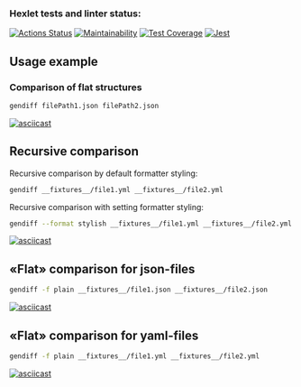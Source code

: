 ### Hexlet tests and linter status:
[![Actions Status](https://github.com/webdb81/frontend-project-46/workflows/hexlet-check/badge.svg)](https://github.com/webdb81/frontend-project-46/actions)
[![Maintainability](https://api.codeclimate.com/v1/badges/156b68720f2aac60f94e/maintainability)](https://codeclimate.com/github/webdb81/frontend-project-46/maintainability)
[![Test Coverage](https://api.codeclimate.com/v1/badges/156b68720f2aac60f94e/test_coverage)](https://codeclimate.com/github/webdb81/frontend-project-46/test_coverage)
[![Jest](https://github.com/webdb81/frontend-project-46/actions/workflows/jest.yml/badge.svg)](https://github.com/webdb81/frontend-project-46/actions/workflows/jest.yml)


## Usage example

### Comparison of flat structures

```bash
gendiff filePath1.json filePath2.json
```

[![asciicast](https://asciinema.org/a/S1WWBh3EodPebO96rxY54qyPk.svg)](https://asciinema.org/a/S1WWBh3EodPebO96rxY54qyPk)

## Recursive comparison

Recursive comparison by default formatter styling:

```bash
gendiff __fixtures__/file1.yml __fixtures__/file2.yml
```

Recursive comparison with setting formatter styling:

```bash
gendiff --format stylish __fixtures__/file1.yml __fixtures__/file2.yml
```

[![asciicast](https://asciinema.org/a/kKBZkFY97kXqpJa1nQWPpak39.svg)](https://asciinema.org/a/kKBZkFY97kXqpJa1nQWPpak39)

## «Flat» comparison for json-files

```bash
gendiff -f plain __fixtures__/file1.json __fixtures__/file2.json
```

[![asciicast](https://asciinema.org/a/8OBxaRx2Yn3BnH4dWIYj8Rvto.svg)](https://asciinema.org/a/8OBxaRx2Yn3BnH4dWIYj8Rvto)

## «Flat» comparison for yaml-files

```bash
gendiff -f plain __fixtures__/file1.yml __fixtures__/file2.yml
```

[![asciicast](https://asciinema.org/a/2N0ONPDvZ6CgCrB8rdGP00B3U.svg)](https://asciinema.org/a/2N0ONPDvZ6CgCrB8rdGP00B3U)
